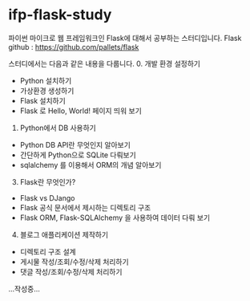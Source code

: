 # ifp-flask-study
파이썬 마이크로 웹 프레임워크인 Flask에 대해서 공부하는 스터디입니다.
Flask github : https://github.com/pallets/flask 

스터디에서는 다음과 같은 내용을 다룹니다.
0. 개발 환경 설정하기
  - Python 설치하기
  - 가상환경 생성하기
  - Flask 설치하기
  - Flask 로 Hello, World! 페이지 띄워 보기
1. Python에서 DB 사용하기
  - Python DB API란 무엇인지 알아보기
  - 간단하게 Python으로 SQLite 다뤄보기
  - sqlalchemy 를 이용해서 ORM의 개념 알아보기
3. Flask란 무엇인가?
  - Flask vs DJango
  - Flask 공식 문서에서 제시하는 디렉토리 구조
  - Flask ORM, Flask-SQLAlchemy 을 사용하여 데이터 다뤄 보기
4. 블로그 애플리케이션 제작하기
  - 디렉토리 구조 설계
  - 게시물 작성/조회/수정/삭제 처리하기
  - 댓글 작성/조회/수정/삭제 처리하기
  
  
  
  ...작성중...
